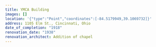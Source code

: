 ```yaml
---
title: YMCA Building
images: []
location: '{"type":"Point","coordinates":[-84.5179949,39.1069732]}'
address: 1105 Elm St., Cincinnati, Ohio
date_of_completion: "1918"
renovation_date: "1938"
renovation_architect: Addition of chapel
---
```


